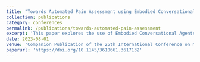 ```yaml
---
title: "Towards Automated Pain Assessment using Embodied Conversational Agents"
collection: publications
category: conferences
permalink: /publications/towards-automated-pain-assessment
excerpt: 'This paper explores the use of Embodied Conversational Agents to automate pain assessment, focusing on multimodal narratives and empathic feedback.'
date: 2023-08-01
venue: 'Companion Publication of the 25th International Conference on Multimodal Interaction (ICMI \'23 Companion)'
paperurl: 'https://doi.org/10.1145/3610661.3617132'
---
```

